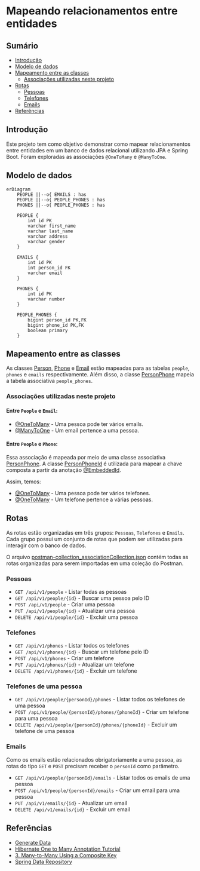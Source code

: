 # Mapeando relacionamentos entre entidades

## Sumário

- [Introdução](#introdução)
- [Modelo de dados](#modelo-de-dados)
- [Mapeamento entre as classes](#mapeamento-entre-as-classes)
  - [Associações utilizadas neste projeto](#associações-utilizadas-neste-projeto)
- [Rotas](#rotas)
  - [Pessoas](#pessoas)
  - [Telefones](#telefones)
  - [Emails](#emails)
- [Referências](#referências)
## Introdução

Este projeto tem como objetivo demonstrar como mapear relacionamentos entre entidades em um banco de dados relacional utilizando JPA e Spring Boot. Foram exploradas as associações `@OneToMany` e `@ManyToOne`.

## Modelo de dados
```mermaid
erDiagram
    PEOPLE ||--o{ EMAILS : has
    PEOPLE ||--o{ PEOPLE_PHONES : has
    PHONES ||--o{ PEOPLE_PHONES : has

    PEOPLE {
        int id PK
        varchar first_name
        varchar last_name
        varchar address
        varchar gender
    }

    EMAILS {
        int id PK
        int person_id FK
        varchar email
    }

    PHONES {
        int id PK
        varchar number
    }

    PEOPLE_PHONES {
        bigint person_id PK,FK
        bigint phone_id PK,FK
        boolean primary
    }
```

## Mapeamento entre as classes

As classes [Person](./src/main/java/br/com/gomide/model/Person.java), [Phone](./src/main/java/br/com/gomide/model/Phone.java) e [Email](./src/main/java/br/com/gomide/model/Email.java) estão mapeadas para as tabelas `people`, `phones` e `emails` respectivamente. Além disso, a classe [PersonPhone](./src/main/java/br/com/gomide/model/PersonPhone.java) mapeia a tabela associativa `people_phones`.

### Associações utilizadas neste projeto

#### Entre `People` e `Email`:

- [@OneToMany](./src/main/java/br/com/gomide/model/Person.java#L37) - Uma pessoa pode ter vários emails.
- [@ManyToOne](./src/main/java/br/com/gomide/model/Email.java#L27) - Um email pertence a uma pessoa.

#### Entre `People` e `Phone`:

Essa associação é mapeada por meio de uma classe associativa [PersonPhone](./src/main/java/br/com/gomide/model/PersonPhone.java). A classe [PersonPhoneId](./src/main/java/br/com/gomide/model/PersonPhoneId.java) é utilizada para mapear a chave composta a partir da anotação [@EmbeddedId](./src/main/java/br/com/gomide/model/PersonPhone.java#L14).

Assim, temos:

- [@OneToMany](./src/main/java/br/com/gomide/model/Person.java#L40) - Uma pessoa pode ter vários telefones.
- [@OneToMany](./src/main/java/br/com/gomide/model/Phone.java#L24) - Um telefone pertence a várias pessoas.

## Rotas

As rotas estão organizadas em três grupos: `Pessoas`, `Telefones` e `Emails`. Cada grupo possui um conjunto de rotas que podem ser utilizadas para interagir com o banco de dados.

O arquivo [postman-collection_associationCollection.json](./postman-collection_associationCollection.json) contém todas as rotas organizadas para serem importadas em uma coleção do Postman.

### Pessoas
- `GET /api/v1/people` - Listar todas as pessoas
- `GET /api/v1/people/{id}` - Buscar uma pessoa pelo ID
- `POST /api/v1/people` - Criar uma pessoa
- `PUT /api/v1/people/{id}` - Atualizar uma pessoa
- `DELETE /api/v1/people/{id}` - Excluir uma pessoa

### Telefones
- `GET /api/v1/phones` - Listar todos os telefones
- `GET /api/v1/phones/{id}` - Buscar um telefone pelo ID
- `POST /api/v1/phones` - Criar um telefone
- `PUT /api/v1/phones/{id}` - Atualizar um telefone
- `DELETE /api/v1/phones/{id}` - Excluir um telefone

### Telefones de uma pessoa
- `GET /api/v1/people/{personId}/phones` - Listar todos os telefones de uma pessoa
- `POST /api/v1/people/{personId}/phones/{phoneId}` - Criar um telefone para uma pessoa
- `DELETE /api/v1/people/{personId}/phones/{phoneId}` - Excluir um telefone de uma pessoa

### Emails

Como os emails estão relacionados obrigatoriamente a uma pessoa, as rotas do tipo `GET` e `POST` precisam receber o `personId` como parâmetro.

- `GET /api/v1/people/{personId}/emails` - Listar todos os emails de uma pessoa
- `POST /api/v1/people/{personId}/emails` - Criar um email para uma pessoa
- `PUT /api/v1/emails/{id}` - Atualizar um email
- `DELETE /api/v1/emails/{id}` - Excluir um email

## Referências
- [Generate Data](https://generatedata.com/generator)
- [Hibernate One to Many Annotation Tutorial](https://www.baeldung.com/hibernate-one-to-many)
- [3. Many-to-Many Using a Composite Key](https://www.baeldung.com/jpa-many-to-many#many-to-many-using-a-composite-key)
- [Spring Data Repository](https://docs.spring.io/spring-data/jpa/reference/repositories/query-keywords-reference.html)
